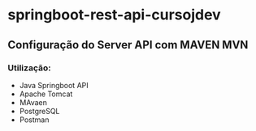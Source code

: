 # springboot-rest-api-cursojdev

## Configuração do Server API com MAVEN MVN

### Utilização:
- Java Springboot API
- Apache Tomcat
- MAvaen 
- PostgreSQL
- Postman
